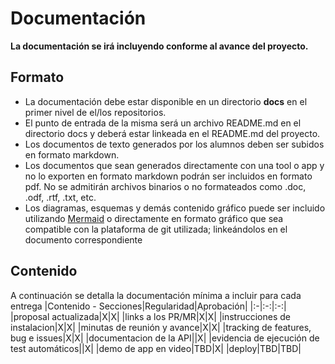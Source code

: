 # Documentación
**La documentación se irá incluyendo conforme al avance del proyecto.**

## Formato
* La documentación debe estar disponible en un directorio **docs** en el primer nivel de el/los repositorios.
* El punto de entrada de la misma será un archivo README.md en el directorio docs y deberá estar linkeada en el README.md del proyecto.
* Los documentos de texto generados por los alumnos deben ser subidos en formato markdown.
* Los documentos que sean generados directamente con una tool o app y no lo exporten en formato markdown podrán ser incluidos en formato pdf. No se admitirán archivos binarios o no formateados como .doc, .odf, .rtf, .txt, etc.
* Los diagramas, esquemas y demás contenido gráfico puede ser incluido utilizando [Mermaid](https://mermaid.js.org) o directamente en formato gráfico que sea compatible con la plataforma de git utilizada; linkeándolos en el documento correspondiente

## Contenido
A continuación se detalla la documentación mínima a incluir para cada entrega
|Contenido - Secciones|Regularidad|Aprobación|
|:-|:-:|:-:|
|proposal actualizada|X|X|
|links a los PR/MR|X|X|
|instrucciones de instalacion|X|X|
|minutas de reunión y avance|X|X|
|tracking de features, bug e issues|X|X|
|documentacion de la API||X|
|evidencia de ejecución de test automáticos||X|
|demo de app en video|TBD|X|
|deploy|TBD|TBD|
